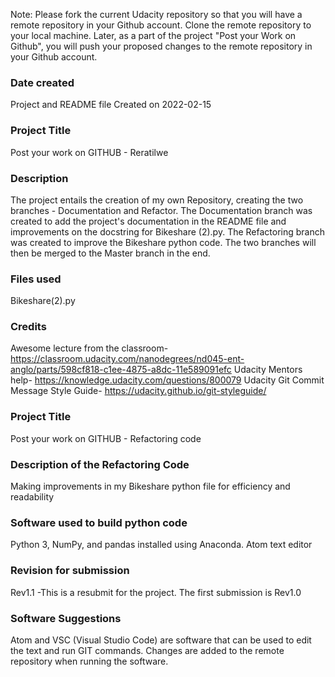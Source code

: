 Note: Please fork the current Udacity repository so that you will have a remote repository in your Github account. Clone the remote repository to your local machine. Later, as a part of the project "Post your Work on Github", you will push your proposed changes to the remote repository in your Github account.

### Date created

Project and README file Created on 2022-02-15

### Project Title
Post your work on GITHUB - Reratilwe

### Description
The project entails the creation of my own Repository, creating the two branches - Documentation and Refactor. The Documentation branch was created to add the project's documentation in the README file and improvements on the docstring for Bikeshare (2).py. The Refactoring branch was created to improve the Bikeshare python code. The two branches will then be merged to the Master branch in the end.

### Files used
Bikeshare(2).py

### Credits

Awesome lecture from the classroom- https://classroom.udacity.com/nanodegrees/nd045-ent-anglo/parts/598cf818-c1ee-4875-a8dc-11e589091efc Udacity Mentors help- https://knowledge.udacity.com/questions/800079 Udacity Git Commit Message Style Guide- https://udacity.github.io/git-styleguide/

### Project Title
Post your work on GITHUB - Refactoring code

### Description of the Refactoring Code
 Making improvements in my Bikeshare python file for efficiency and readability 

### Software used to build python code 
Python 3, NumPy, and pandas installed using Anaconda.
Atom text editor

### Revision for submission
Rev1.1 -This is a resubmit for the project. The first submission is Rev1.0

### Software Suggestions 
Atom and VSC (Visual Studio Code) are software that can be used to edit the text and run GIT commands.  Changes are added to the remote repository when running the software.

